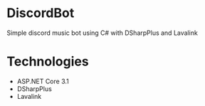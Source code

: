 # DiscordBot
Simple discord music bot using C# with DSharpPlus and Lavalink

# Technologies
- ASP.NET Core 3.1
- DSharpPlus
- Lavalink
